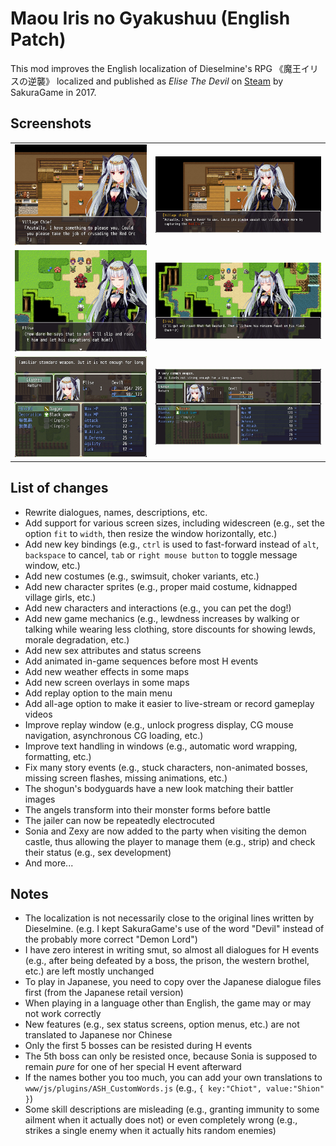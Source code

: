 # Maou Iris no Gyakushuu (English Patch)

This mod improves the English localization of Dieselmine's RPG 《魔王イリスの逆襲》 localized and published as *Elise The Devil* on [Steam](https://store.steampowered.com/app/711990/Elise_the_Devil/) by SakuraGame in 2017.

## Screenshots

<table>
    <tr>
        <td>
            <img alt="Example - Text Formatting (Before)" src="/docs/screenshots/example-1a.jpg"/>
        </td>
        <td>
            <img alt="Example - Text Formatting (After)" src="/docs/screenshots/example-1b.jpg"/>
        </td>
    </tr>
    <tr>
        <td>
            <img alt="Example - Widescreen (Before)" src="/docs/screenshots/example-2a.jpg"/>
        </td>
        <td>
            <img alt="Example - Widescreen (After)" src="/docs/screenshots/example-2b.jpg"/>
        </td>
    </tr>
    <tr>
        <td>
            <img alt="Example - UI (Before)" src="/docs/screenshots/example-3a.jpg"/>
        </td>
        <td>
            <img alt="Example - UI (After)" src="/docs/screenshots/example-3b.jpg"/>
        </td>
    </tr>
</table>

## List of changes

- Rewrite dialogues, names, descriptions, etc.
- Add support for various screen sizes, including widescreen (e.g., set the option `fit` to `width`, then resize the window horizontally, etc.)
- Add new key bindings (e.g., `ctrl` is used to fast-forward instead of `alt`, `backspace` to cancel, `tab` or `right mouse button` to toggle message window, etc.)
- Add new costumes (e.g., swimsuit, choker variants, etc.)
- Add new character sprites (e.g., proper maid costume, kidnapped village girls, etc.)
- Add new characters and interactions (e.g., you can pet the dog!)
- Add new game mechanics (e.g., lewdness increases by walking or talking while wearing less clothing, store discounts for showing lewds, morale degradation, etc.)
- Add new sex attributes and status screens
- Add animated in-game sequences before most H events
- Add new weather effects in some maps
- Add new screen overlays in some maps
- Add replay option to the main menu
- Add all-age option to make it easier to live-stream or record gameplay videos
- Improve replay window (e.g., unlock progress display, CG mouse navigation, asynchronous CG loading, etc.)
- Improve text handling in windows (e.g., automatic word wrapping, formatting, etc.)
- Fix many story events (e.g., stuck characters, non-animated bosses, missing screen flashes, missing animations, etc.)
- The shogun's bodyguards have a new look matching their battler images
- The angels transform into their monster forms before battle
- The jailer can now be repeatedly electrocuted
- Sonia and Zexy are now added to the party when visiting the demon castle, thus allowing the player to manage them (e.g., strip) and check their status (e.g., sex development)
- And more...

## Notes

- The localization is not necessarily close to the original lines written by Dieselmine. (e.g. I kept SakuraGame's use of the word "Devil" instead of the probably more correct "Demon Lord")
- I have zero interest in writing smut, so almost all dialogues for H events (e.g., after being defeated by a boss, the prison, the western brothel, etc.) are left mostly unchanged
- To play in Japanese, you need to copy over the Japanese dialogue files first (from the Japanese retail version)
- When playing in a language other than English, the game may or may not work correctly
- New features (e.g., sex status screens, option menus, etc.) are not translated to Japanese nor Chinese
- Only the first 5 bosses can be resisted during H events
- The 5th boss can only be resisted once, because Sonia is supposed to remain *pure* for one of her special H event afterward
- If the names bother you too much, you can add your own translations to `www/js/plugins/ASH_CustomWords.js` (e.g., `{ key:"Chiot", value:"Shion" }`)
- Some skill descriptions are misleading (e.g., granting immunity to some ailment when it actually does not) or even completely wrong (e.g., strikes a single enemy when it actually hits random enemies)
